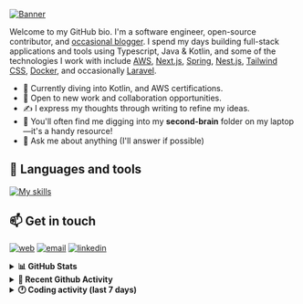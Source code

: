 [![Banner](https://raw.githubusercontent.com/wilfriedago/wilfriedago/main/assets/1.png)][website]

Welcome to my GitHub bio. I'm a software engineer, open-source contributor, and [occasional blogger][blog]. I spend my days building full-stack applications and tools using Typescript, Java & Kotlin, and some of the technologies I work with include [AWS](https://aws.amazon.com/fr/), [Next.js](https://nextjs.org/), [Spring](https://spring.io/), [Nest.js](https://nestjs.com/), [Tailwind CSS](https://github.com/tailwindlabs/tailwindcss), [Docker](https://www.docker.com/), and occasionally [Laravel](https://laravel.com/).

- 🔭 Currently diving into Kotlin, and AWS certifications.
- 👯 Open to new work and collaboration opportunities.
- ✍️ I express my thoughts through writing to refine my ideas.
- 🧠 You'll often find me digging into my **second-brain** folder on my laptop—it's a handy resource!
- 💬 Ask me about anything (I'll answer if possible)

## 🎨 Languages and tools

[![My skills](https://skillicons.dev/icons?i=typescript,js,nodejs,nest,java,kotlin,spring,python,fastapi,django,aws,docker,vscode,idea,tailwind&perline=15)](https://wilfriedago.dev/about#skills)

## 📫 Get in touch
[![web](https://img.shields.io/badge/WEBSITE-12100E?logo=google-earth&color=282A36)][website]
[![email](https://img.shields.io/badge/MAIL-12100E?logo=mailgun&color=282A36)][mail]
[![linkedin](https://img.shields.io/badge/LINKEDIN-12100E?logo=linkedin&color=282A36)][linkedin]


<details>
  <summary><b>📊 GitHub Stats</b></summary>
	<br/>
	<p align="left">
		<img width="49.5%" src="https://github-readme-stats.vercel.app/api?username=wilfriedago&show_icons=true&count_private=true&title_color=10b981&icon_color=10b981&theme=react&hide_border=true&rank_icon=github" />
		<img width="49.5%" src="https://streak-stats.demolab.com/?user=wilfriedago&hide_border=true&theme=react&ring=10b981&fire=fff&currStreakNum=fff&sideLabels=10b981&currStreakLabel=10b981&sideNums=fff" />
	</p>
</details>

<details>
  <summary><b>📅 Recent Github Activity</b></summary>
	<br>

<!--RECENT_ACTIVITY:last_update-->
Last Updated: Sunday, October 20th, 2024, 4:17:20 AM
<!--RECENT_ACTIVITY:last_update_end-->

<!--RECENT_ACTIVITY:start-->
1. ⭐ Starred [nodejs/corepack](https://github.com/nodejs/corepack)<br>
2. ⭐ Starred [apache/incubator-kie-drools](https://github.com/apache/incubator-kie-drools)<br>
3. ⭐ Starred [kiegroup/drools](https://github.com/kiegroup/drools)<br>
4. 🔱 Forked [wilfriedago/droolsjbpm-integration](undefined) from [kiegroup/droolsjbpm-integration](https://github.com/kiegroup/droolsjbpm-integration)<br>
5. ⭐ Starred [Unleash/unleash](https://github.com/Unleash/unleash)<br>
<!--RECENT_ACTIVITY:end-->
</details>

<details>
  <summary><b>🕐 Coding activity (last 7 days)</b></summary>
	<br>

<!--START_SECTION:waka-->

```python
Total Time: 38 hrs 16 mins

Drools            14 hrs 44 mins  █████████▓░░░░░░░░░░░░░░░   38.07 %
Java              13 hrs 11 mins  ████████▓░░░░░░░░░░░░░░░░   34.08 %
TypeScript        5 hrs 8 mins    ███▒░░░░░░░░░░░░░░░░░░░░░   13.27 %
TeX               2 hrs 22 mins   █▓░░░░░░░░░░░░░░░░░░░░░░░   06.15 %
Other             25 mins         ▒░░░░░░░░░░░░░░░░░░░░░░░░   01.12 %
```

<!--END_SECTION:waka-->
</details>

[website]: https://wilfriedago.dev
[linkedin]: https://linkedin.com/in/wilfriedago
[blog]: https://wilfriedago.dev/blog
[mail]: mailto:me@wilfriedago.dev
